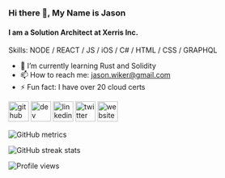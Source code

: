 ### Hi there 👋, My Name is Jason
#### I am a Solution Architect at Xerris Inc.

Skills: NODE / REACT / JS / iOS / C# / HTML / CSS / GRAPHQL

- 🌱 I’m currently learning Rust and Solidity  
- 📫 How to reach me: jason.wiker@gmail.com 
- ⚡ Fun fact: I have over 20 cloud certs 


[<img src='https://img.icons8.com/color/2x/github-2.png' alt='github' height='40'>](https://github.com/Speediing)  [<img src='https://img.icons8.com/color/2x/blog.png' alt='dev' height='40'>](https://dev.to/https://dev.to/wiker)  [<img src='https://img.icons8.com/color/2x/linkedin.png' alt='linkedin' height='40'>](https://www.linkedin.com/in/https://www.linkedin.com/in/jason-wiker//)  [<img src='https://img.icons8.com/color/2x/twitter.png' alt='twitter' height='40'>](https://twitter.com/https://twitter.com/Jason_Wiker)  [<img src='https://img.icons8.com/color/2x/name-skin-type-7.png' alt='website' height='40'>](wiker.dev)  

![GitHub metrics](https://metrics.lecoq.io/Speediing)  

![GitHub streak stats](https://github-readme-streak-stats.herokuapp.com/?user=Speediing)  

![Profile views](https://gpvc.arturio.dev/Speediing)  
